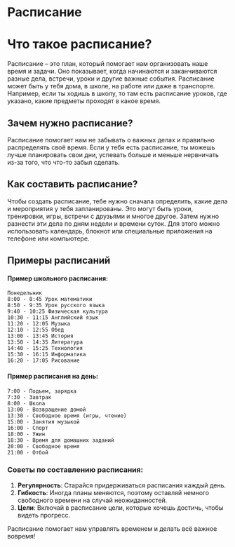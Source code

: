 # Расписание

# Что такое расписание?

Расписание – это план, который помогает нам организовать наше время и задачи. Оно показывает, когда начинаются и заканчиваются разные дела, встречи, уроки и другие важные события. Расписание может быть у тебя дома, в школе, на работе или даже в транспорте. Например, если ты ходишь в школу, то там есть расписание уроков, где указано, какие предметы проходят в какое время.

## Зачем нужно расписание?

Расписание помогает нам не забывать о важных делах и правильно распределять своё время. Если у тебя есть расписание, ты можешь лучше планировать свои дни, успевать больше и меньше нервничать из-за того, что что-то забыл сделать.

## Как составить расписание?

Чтобы создать расписание, тебе нужно сначала определить, какие дела и мероприятия у тебя запланированы. Это могут быть уроки, тренировки, игры, встречи с друзьями и многое другое. Затем нужно разнести эти дела по дням недели и времени суток. Для этого можно использовать календарь, блокнот или специальные приложения на телефоне или компьютере.

## Примеры расписаний

#### Пример школьного расписания:
```
Понедельник
8:00 - 8:45 Урок математики
8:50 - 9:35 Урок русского языка
9:40 - 10:25 Физическая культура
10:30 - 11:15 Английский язык
11:20 - 12:05 Музыка
12:10 - 12:55 Обед
13:00 - 13:45 История
13:50 - 14:35 Литература
14:40 - 15:25 Технология
15:30 - 16:15 Информатика
16:20 - 17:05 Рисование
```

#### Пример расписания на день:
```
7:00 - Подъем, зарядка
7:30 - Завтрак
8:00 - Школа
13:00 - Возвращение домой
13:30 - Свободное время (игры, чтение)
15:00 - Занятия музыкой
16:00 - Спорт
18:00 - Ужин
18:30 - Время для домашних заданий
20:00 - Свободное время
21:00 - Отбой
```

### Советы по составлению расписания:
1. **Регулярность**: Старайся придерживаться расписания каждый день.
2. **Гибкость**: Иногда планы меняются, поэтому оставляй немного свободного времени на случай неожиданностей.
3. **Цели**: Включай в расписание цели, которые хочешь достичь, чтобы видеть прогресс.

Расписание помогает нам управлять временем и делать всё важное вовремя!